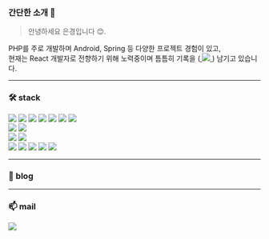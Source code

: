 
### 간단한 소개 🤚 

> <p>안녕하세요 은경입니다 😊.<br />
PHP를 주로 개발하며 Android, Spring 등 다양한 프로젝트 경험이 있고,<br />
현재는 React 개발자로 전향하기 위해 노력중이며 틈틈히 기록을 (<a href="https://velog.io/@bi-sz">
<img src="https://img.shields.io/badge/velog-20C997?style=for-the-badge&logo=velog&logoColor=white"> 
</a>) 남기고 있습니다. </p>

---

### 🛠️ stack 

<div>
  <img src="https://img.shields.io/badge/html5-E34F26?style=for-the-badge&logo=html5&logoColor=white"> 
  <img src="https://img.shields.io/badge/css3-1572B6?style=for-the-badge&logo=css3&logoColor=white"> 
  <img src="https://img.shields.io/badge/javascript-F7DF1E?style=for-the-badge&logo=javascript&logoColor=white"> 
  <img src="https://img.shields.io/badge/jquery-0769AD?style=for-the-badge&logo=jquery&logoColor=white"> 
  <img src="https://img.shields.io/badge/React-61DAFB?style=for-the-badge&logo=React&logoColor=white"/>
  <img src="https://img.shields.io/badge/PHP-777BB4?style=for-the-badge&logo=php&logoColor=white"/>
  <img src="https://img.shields.io/badge/java-007396?style=for-the-badge&logo=java&logoColor=white"/> 
</div>

<div>
    <img src="https://img.shields.io/badge/bootstrap-7952B3?style=for-the-badge&logo=bootstrap&logoColor=white">
    <img src="https://img.shields.io/badge/Spring-6DB33F?style=for-the-badge&logo=Spring&logoColor=white"/>
  
</div>
<div>
  <img src="https://img.shields.io/badge/mysql-4479A1?style=for-the-badge&logo=mysql&logoColor=white">  
  <img src="https://img.shields.io/badge/MariaDB-003545?style=for-the-badge&logo=mariaDB&logoColor=white"/>
</div>

<div>
  <img src="https://img.shields.io/badge/android Studio-3DDC84?style=for-the-badge&logo=android studio&logoColor=white">
  <img src="https://img.shields.io/badge/Visual Studio Code-007ACC?style=for-the-badge&logo=Visual Studio Code&logoColor=white"/>
  <img src="https://img.shields.io/badge/Git-F05032?style=for-the-badge&logo=git&logoColor=white"/>
  <img src="https://img.shields.io/badge/GitHub-181717?style=for-the-badge&logo=GitHub&logoColor=white"/>
  <img src="https://img.shields.io/badge/dbeaver-382923?style=for-the-badge&logo=dbeaver&logoColor=white"/>
</div>

---

### 📒 blog



---

### 📫 mail

<a href="mailto:wjdtjr92@naver.com">
<img src="https://img.shields.io/badge/naver-03C75A?style=for-the-badge&logo=naver&logoColor=white"> 
</a>

